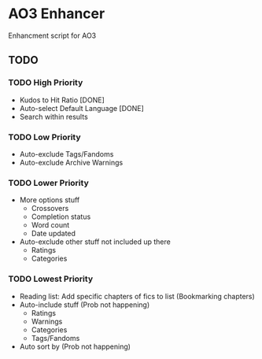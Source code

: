 # AO3 Enhancer
Enhancment script for AO3

## TODO

### TODO High Priority
- Kudos to Hit Ratio [DONE]
- Auto-select Default Language [DONE]
- Search within results

### TODO Low Priority
- Auto-exclude Tags/Fandoms
- Auto-exclude Archive Warnings

### TODO Lower Priority
- More options stuff
    - Crossovers
    - Completion status
    - Word count
    - Date updated
- Auto-exclude other stuff not included up there
    - Ratings
    - Categories

### TODO Lowest Priority
- Reading list: Add specific chapters of fics to list (Bookmarking chapters)
- Auto-include stuff (Prob not happening)
    - Ratings
    - Warnings
    - Categories
    - Tags/Fandoms
- Auto sort by (Prob not happening)